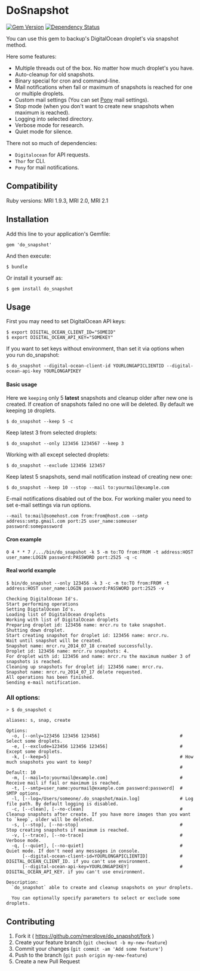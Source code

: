 # DoSnapshot

[![Gem Version](https://badge.fury.io/rb/do_snapshot.svg)](http://badge.fury.io/rb/do_snapshot)
[![Dependency Status](https://gemnasium.com/merqlove/do_snapshot.svg)](https://gemnasium.com/merqlove/do_snapshot)

You can use this gem to backup's DigitalOcean droplet's via snapshot method.

Here some features:

- Multiple threads out of the box. No matter how much droplet's you have.
- Auto-cleanup for old snapshots.
- Binary special for cron and command-line.
- Mail notifications when fail or maximum of snapshots is reached for one or multiple droplets.
- Custom mail settings (You can set [Pony](https://github.com/benprew/pony) mail settings).
- Stop mode (when you don't want to create new snapshots when maximum is reached).
- Logging into selected directory.
- Verbose mode for research.
- Quiet mode for silence.

There not so much of dependencies:

- `Digitalocean` for API requests.
- `Thor` for CLI.
- `Pony` for mail notifications.

## Compatibility

Ruby versions: MRI 1.9.3, MRI 2.0, MRI 2.1

## Installation

Add this line to your application's Gemfile:

    gem 'do_snapshot'

And then execute:

    $ bundle

Or install it yourself as:

    $ gem install do_snapshot

## Usage

First you may need to set DigitalOcean API keys: 

    $ export DIGITAL_OCEAN_CLIENT_ID="SOMEID"
    $ export DIGITAL_OCEAN_API_KEY="SOMEKEY"
 
If you want to set keys without environment, than set it via options when you run do_snapshot:

    $ do_snapshot --digital-ocean-client-id YOURLONGAPICLIENTID --digital-ocean-api-key YOURLONGAPIKEY

#### Basic usage
 
Here we `keeping` only 5 **latest** snapshots and cleanup older after new one is created. If creation of snapshots failed no one will be deleted. By default we keeping `10` droplets.

    $ do_snapshot --keep 5 -c
  
Keep latest 3 from selected droplets:
  
    $ do_snapshot --only 123456 1234567 --keep 3
  
Working with all except selected droplets:
  
    $ do_snapshot --exclude 123456 123457
  
Keep latest 5 snapshots, send mail notification instead of creating new one:
  
    $ do_snapshot --keep 10 --stop --mail to:yourmail@example.com
    
E-mail notifications disabled out of the box. 
For working mailer you need to set e-mail settings via run options.

    --mail to:mail@somehost.com from:from@host.com --smtp address:smtp.gmail.com port:25 user_name:someuser password:somepassword

#### Cron example

    0 4 * * 7 /.../bin/do_snapshot -k 5 -m to:TO from:FROM -t address:HOST user_name:LOGIN password:PASSWORD port:2525 -q -c

#### Real world example

    $ bin/do_snapshot --only 123456 -k 3 -c -m to:TO from:FROM -t address:HOST user_name:LOGIN password:PASSWORD port:2525 -v
    
    Checking DigitalOcean Id's.
    Start performing operations
    Setting DigitalOcean Id's.
    Loading list of DigitalOcean droplets
    Working with list of DigitalOcean droplets
    Preparing droplet id: 123456 name: mrcr.ru to take snapshot.
    Shutting down droplet.
    Start creating snapshot for droplet id: 123456 name: mrcr.ru.
    Wait until snapshot will be created.
    Snapshot name: mrcr.ru_2014_07_18 created successfully.
    Droplet id: 123456 name: mrcr.ru snapshots: 4.
    For droplet with id: 123456 and name: mrcr.ru the maximum number 3 of snapshots is reached.
    Cleaning up snapshots for droplet id: 123456 name: mrcr.ru.
    Snapshot name: mrcr.ru_2014_07_17 delete requested.
    All operations has been finished.
    Sending e-mail notification.

### All options:    

    > $ do_snapshot c  
    
    aliases: s, snap, create
    
    Options:
      -o, [--only=123456 123456 123456]                              # Select some droplets.
      -e, [--exclude=123456 123456 123456]                           # Except some droplets.
      -k, [--keep=5]                                                 # How much snapshots you want to keep?
                                                                     # Default: 10
      -m, [--mail=to:yourmail@example.com]                           # Receive mail if fail or maximum is reached.
      -t, [--smtp=user_name:yourmail@example.com password:password]  # SMTP options.
      -l, [--log=/Users/someone/.do_snapshot/main.log]               # Log file path. By default logging is disabled.
      -c, [--clean], [--no-clean]                                    # Cleanup snapshots after create. If you have more images than you want to `keep`, older will be deleted.
      -s, [--stop], [--no-stop]                                      # Stop creating snapshots if maximum is reached.
      -v, [--trace], [--no-trace]                                    # Verbose mode.
      -q, [--quiet], [--no-quiet]                                    # Quiet mode. If don't need any messages in console.
          [--digital-ocean-client-id=YOURLONGAPICLIENTID]            # DIGITAL_OCEAN_CLIENT_ID. if you can't use environment.
          [--digital-ocean-api-key=YOURLONGAPIKEY]                   # DIGITAL_OCEAN_API_KEY. if you can't use environment.    
    
    Description:
      `do_snapshot` able to create and cleanup snapshots on your droplets.
    
      You can optionally specify parameters to select or exclude some droplets.   

## Contributing

1. Fork it ( https://github.com/merqlove/do_snapshot/fork )
2. Create your feature branch (`git checkout -b my-new-feature`)
3. Commit your changes (`git commit -am 'Add some feature'`)
4. Push to the branch (`git push origin my-new-feature`)
5. Create a new Pull Request
